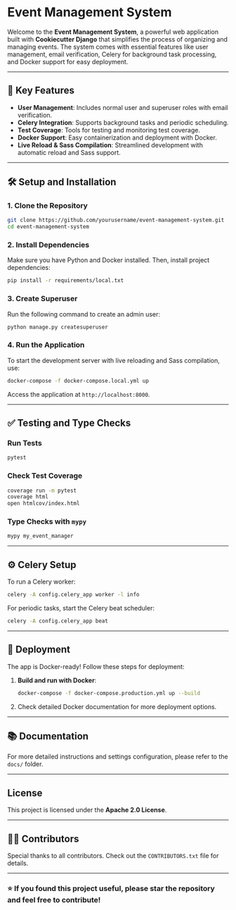 # Event Management System

Welcome to the **Event Management System**, a powerful web application built with **Cookiecutter Django** that simplifies the process of organizing and managing events. The system comes with essential features like user management, email verification, Celery for background task processing, and Docker support for easy deployment.

---

## 🚀 Key Features

- **User Management**: Includes normal user and superuser roles with email verification.
- **Celery Integration**: Supports background tasks and periodic scheduling.
- **Test Coverage**: Tools for testing and monitoring test coverage.
- **Docker Support**: Easy containerization and deployment with Docker.
- **Live Reload & Sass Compilation**: Streamlined development with automatic reload and Sass support.

---

## 🛠️ Setup and Installation

### 1. Clone the Repository

```bash
git clone https://github.com/yourusername/event-management-system.git
cd event-management-system
```

### 2. Install Dependencies

Make sure you have Python and Docker installed. Then, install project dependencies:

```bash
pip install -r requirements/local.txt
```

### 3. Create Superuser

Run the following command to create an admin user:

```bash
python manage.py createsuperuser
```

### 4. Run the Application

To start the development server with live reloading and Sass compilation, use:

```bash
docker-compose -f docker-compose.local.yml up
```

Access the application at `http://localhost:8000`.

---

## ✅ Testing and Type Checks

### Run Tests

```bash
pytest
```

### Check Test Coverage

```bash
coverage run -m pytest
coverage html
open htmlcov/index.html
```

### Type Checks with `mypy`

```bash
mypy my_event_manager
```

---

## ⚙️ Celery Setup

To run a Celery worker:

```bash
celery -A config.celery_app worker -l info
```

For periodic tasks, start the Celery beat scheduler:

```bash
celery -A config.celery_app beat
```

---

## 🚢 Deployment

The app is Docker-ready! Follow these steps for deployment:

1. **Build and run with Docker**:

   ```bash
   docker-compose -f docker-compose.production.yml up --build
   ```

2. Check detailed Docker documentation for more deployment options.

---

## 📚 Documentation

For more detailed instructions and settings configuration, please refer to the `docs/` folder.

---

## License

This project is licensed under the **Apache 2.0 License**.

---

## 👨‍💻 Contributors

Special thanks to all contributors. Check out the `CONTRIBUTORS.txt` file for details.

---

### ⭐ If you found this project useful, please star the repository and feel free to contribute!
